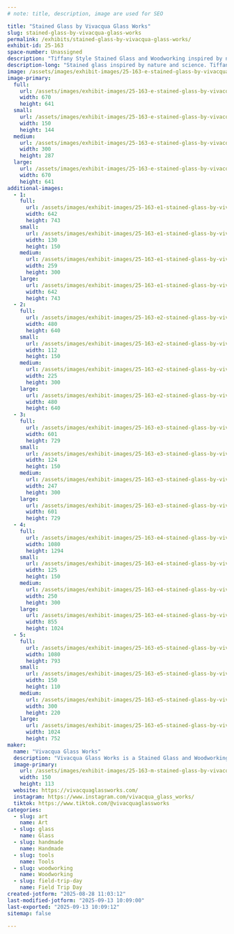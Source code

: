 ```yaml
---
# note: title, description, image are used for SEO

title: "Stained Glass by Vivacqua Glass Works"
slug: stained-glass-by-vivacqua-glass-works
permalink: /exhibits/stained-glass-by-vivacqua-glass-works/
exhibit-id: 25-163
space-number: Unassigned
description: "Tiffany Style Stained Glass and Woodworking inspired by nature and science."
description-long: "Stained glass inspired by nature and science. Tiffany style stained glass panels made in Longwood, Florida."
image: /assets/images/exhibit-images/25-163-e-stained-glass-by-vivacqua-glass-works-magnoliacomplete-300x287.jpg
image-primary: 
  full:
    url: /assets/images/exhibit-images/25-163-e-stained-glass-by-vivacqua-glass-works-magnoliacomplete-full.jpg
    width: 670
    height: 641
  small:
    url: /assets/images/exhibit-images/25-163-e-stained-glass-by-vivacqua-glass-works-magnoliacomplete-150x144.jpg
    width: 150
    height: 144
  medium:
    url: /assets/images/exhibit-images/25-163-e-stained-glass-by-vivacqua-glass-works-magnoliacomplete-300x287.jpg
    width: 300
    height: 287
  large:
    url: /assets/images/exhibit-images/25-163-e-stained-glass-by-vivacqua-glass-works-magnoliacomplete-670x641.jpg
    width: 670
    height: 641
additional-images: 
  - 1:
    full:
      url: /assets/images/exhibit-images/25-163-e1-stained-glass-by-vivacqua-glass-works-skullfinished-full.jpg
      width: 642
      height: 743
    small:
      url: /assets/images/exhibit-images/25-163-e1-stained-glass-by-vivacqua-glass-works-skullfinished-130x150.jpg
      width: 130
      height: 150
    medium:
      url: /assets/images/exhibit-images/25-163-e1-stained-glass-by-vivacqua-glass-works-skullfinished-259x300.jpg
      width: 259
      height: 300
    large:
      url: /assets/images/exhibit-images/25-163-e1-stained-glass-by-vivacqua-glass-works-skullfinished-642x743.jpg
      width: 642
      height: 743
  - 2:
    full:
      url: /assets/images/exhibit-images/25-163-e2-stained-glass-by-vivacqua-glass-works-penny-full.jpg
      width: 480
      height: 640
    small:
      url: /assets/images/exhibit-images/25-163-e2-stained-glass-by-vivacqua-glass-works-penny-112x150.jpg
      width: 112
      height: 150
    medium:
      url: /assets/images/exhibit-images/25-163-e2-stained-glass-by-vivacqua-glass-works-penny-225x300.jpg
      width: 225
      height: 300
    large:
      url: /assets/images/exhibit-images/25-163-e2-stained-glass-by-vivacqua-glass-works-penny-480x640.jpg
      width: 480
      height: 640
  - 3:
    full:
      url: /assets/images/exhibit-images/25-163-e3-stained-glass-by-vivacqua-glass-works-catinwindow-full.jpg
      width: 601
      height: 729
    small:
      url: /assets/images/exhibit-images/25-163-e3-stained-glass-by-vivacqua-glass-works-catinwindow-124x150.jpg
      width: 124
      height: 150
    medium:
      url: /assets/images/exhibit-images/25-163-e3-stained-glass-by-vivacqua-glass-works-catinwindow-247x300.jpg
      width: 247
      height: 300
    large:
      url: /assets/images/exhibit-images/25-163-e3-stained-glass-by-vivacqua-glass-works-catinwindow-601x729.jpg
      width: 601
      height: 729
  - 4:
    full:
      url: /assets/images/exhibit-images/25-163-e4-stained-glass-by-vivacqua-glass-works-vivacquaglass7-full.jpg
      width: 1080
      height: 1294
    small:
      url: /assets/images/exhibit-images/25-163-e4-stained-glass-by-vivacqua-glass-works-vivacquaglass7-125x150.jpg
      width: 125
      height: 150
    medium:
      url: /assets/images/exhibit-images/25-163-e4-stained-glass-by-vivacqua-glass-works-vivacquaglass7-250x300.jpg
      width: 250
      height: 300
    large:
      url: /assets/images/exhibit-images/25-163-e4-stained-glass-by-vivacqua-glass-works-vivacquaglass7-855x1024.jpg
      width: 855
      height: 1024
  - 5:
    full:
      url: /assets/images/exhibit-images/25-163-e5-stained-glass-by-vivacqua-glass-works-vivacquaglass1-full.jpg
      width: 1080
      height: 793
    small:
      url: /assets/images/exhibit-images/25-163-e5-stained-glass-by-vivacqua-glass-works-vivacquaglass1-150x110.jpg
      width: 150
      height: 110
    medium:
      url: /assets/images/exhibit-images/25-163-e5-stained-glass-by-vivacqua-glass-works-vivacquaglass1-300x220.jpg
      width: 300
      height: 220
    large:
      url: /assets/images/exhibit-images/25-163-e5-stained-glass-by-vivacqua-glass-works-vivacquaglass1-1024x752.jpg
      width: 1024
      height: 752
maker: 
  name: "Vivacqua Glass Works"
  description: "Vivacqua Glass Works is a Stained Glass and Woodworking husband and wife team. Stephanie & Jason Pickren are Artist based in Longwood, Florida."
  image-primary:
    url: /assets/images/exhibit-images/25-163-m-stained-glass-by-vivacqua-glass-works-vivacquaglass6-1295-150x113.jpg
    width: 150
    height: 113
  website: https://vivacquaglassworks.com/
  instagram: https://www.instagram.com/vivacqua_glass_works/
  tiktok: https://www.tiktok.com/@vivacquaglassworks
categories: 
  - slug: art
    name: Art
  - slug: glass
    name: Glass
  - slug: handmade
    name: Handmade
  - slug: tools
    name: Tools
  - slug: woodworking
    name: Woodworking
  - slug: field-trip-day
    name: Field Trip Day
created-jotform: "2025-08-28 11:03:12"
last-modified-jotform: "2025-09-13 10:09:00"
last-exported: "2025-09-13 10:09:12"
sitemap: false

---
```


